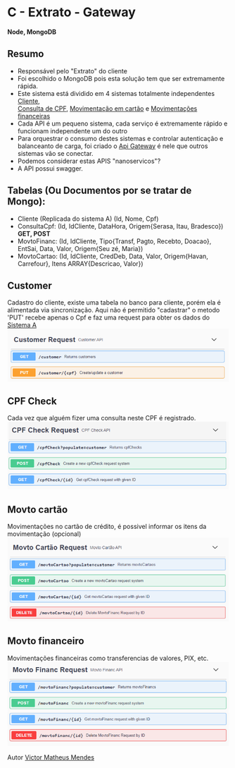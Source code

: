 # C - Extrato - Gateway
**Node, MongoDB**

## Resumo
- Responsável pelo "Extrato" do cliente
- Foi escolhido o MongoDB pois esta solução tem que ser extremamente rápida. 
- Este sistema está dividido em 4 sistemas totalmente independentes 
[Cliente](https://github.com/IVictorinoI/CExtrato/tree/main/Cliente),  
[Consulta de CPF](https://github.com/IVictorinoI/CExtrato/tree/main/ConsultaCpf), 
[Movimentação em cartão](https://github.com/IVictorinoI/CExtrato/tree/main/MovtoCartao) e 
[Movimentações financeiras](https://github.com/IVictorinoI/CExtrato/tree/main/MovtoFinanc)
- Cada API é um pequeno sistema, cada serviço é extremamente rápido e funcionam independente um do outro
- Para orquestrar o consumo destes sistemas e controlar autenticação e balanceanto de carga, foi criado o [Api Gateway](https://github.com/IVictorinoI/CExtrato/tree/main/Gateway) é nele que outros sistemas vão se conectar.
- Podemos considerar estas APIS "nanoservicos"?
- A API possui swagger.

## Tabelas (Ou Documentos por se tratar de Mongo):  
- Cliente (Replicada do sistema A) (Id, Nome, Cpf) 
- ConsultaCpf: (Id, IdCliente, DataHora, Origem{Serasa, Itau, Bradesco}) **GET, POST**
- MovtoFinanc: (Id, IdCliente, Tipo{Transf, Pagto, Recebto, Doacao}, EntSai, Data, Valor, Origem{Seu zé, Maria}) 
- MovtoCartao: (Id, IdCliente, CredDeb, Data, Valor, Origem{Havan, Carrefour}, Itens ARRAY{Descricao, Valor}) 

## Customer
Cadastro do cliente, existe uma tabela no banco para cliente, porém ela é alimentada via sincronização.
Aqui não é permitido "cadastrar" o metodo 'PUT' recebe apenas o Cpf e faz uma request para obter os dados do [Sistema A](https://github.com/IVictorinoI/AGestorPessoa/)
![Customer](https://github.com/IVictorinoI/CExtrato/blob/main/Imagens/Customer.PNG)

## CPF Check
Cada vez que alguém fizer uma consulta neste CPF é registrado.
![CpfCheck](https://github.com/IVictorinoI/CExtrato/blob/main/Imagens/CpfCheck.PNG)

## Movto cartão
Movimentações no cartão de crédito, é possivel informar os itens da movimentação (opcional)
![MovtoCartao](https://github.com/IVictorinoI/CExtrato/blob/main/Imagens/MovtoCartao.PNG)

## Movto financeiro
Movimentações financeiras como transferencias de valores, PIX, etc.
![MovtoFinanc](https://github.com/IVictorinoI/CExtrato/blob/main/Imagens/MovtoFinanc.PNG)

Autor [Victor Matheus Mendes](https://github.com/IVictorinoI/)